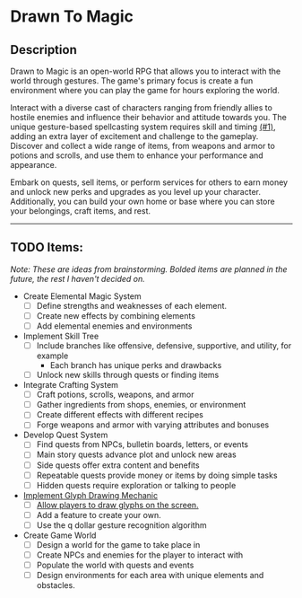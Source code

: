 # Drawn To Magic

## Description
Drawn to Magic is an open-world RPG that allows you to interact with the world through gestures. The game's primary focus is create a fun environment where you can play the game for hours exploring the world.

Interact with a diverse cast of characters ranging from friendly allies to hostile enemies and influence their behavior and attitude towards you. The unique gesture-based spellcasting system requires skill and timing [(#1)](/../../issues/1), adding an extra layer of excitement and challenge to the gameplay. Discover and collect a wide range of items, from weapons and armor to potions and scrolls, and use them to enhance your performance and appearance.

Embark on quests, sell items, or perform services for others to earn money and unlock new perks and upgrades as you level up your character. Additionally, you can build your own home or base where you can store your belongings, craft items, and rest.

---

## TODO Items:

*Note:
  These are ideas from brainstorming.
  Bolded items are planned in the future, the rest I haven't decided on.*
  
- Create Elemental Magic System
  - [ ] Define strengths and weaknesses of each element.
  - [ ] Create new effects by combining elements
  - [ ] Add elemental enemies and environments
- Implement Skill Tree
  - [ ] Include branches like offensive, defensive, supportive, and utility, for example
    - Each branch has unique perks and drawbacks
  - [ ] Unlock new skills through quests or finding items
- Integrate Crafting System
  - [ ] Craft potions, scrolls, weapons, and armor
  - [ ] Gather ingredients from shops, enemies, or environment
  - [ ] Create different effects with different recipes
  - [ ] Forge weapons and armor with varying attributes and bonuses
- Develop Quest System
  - [ ] Find quests from NPCs, bulletin boards, letters, or events
  - [ ] Main story quests advance plot and unlock new areas
  - [ ] Side quests offer extra content and benefits
  - [ ] Repeatable quests provide money or items by doing simple tasks
  - [ ] Hidden quests require exploration or talking to people
- [Implement Glyph Drawing Mechanic](/../../issues/1)
  - [ ] [Allow players to draw glyphs on the screen.](/../../issues/2)
  - [ ] Add a feature to create your own.
  - [ ] Use the q dollar gesture recognition algorithm
- Create Game World
  - [ ] Design a world for the game to take place in
  - [ ] Create NPCs and enemies for the player to interact with
  - [ ] Populate the world with quests and events
  - [ ] Design environments for each area with unique elements and obstacles.
